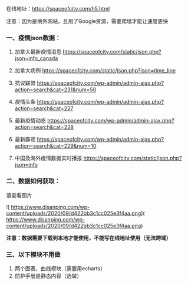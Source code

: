 在线地址：https://spaceofcity.com/h5.html

注意：因为是境外网站，且用了Google资源，需要爬墙才能让速度更快

### 一、疫情json数据：

1. 加拿大最新疫情消息
https://spaceofcity.com/static/json.php?json=info_canada

2. 加拿大病例
https://spaceofcity.com/static/json.php?json=time_line

3. 抗议联盟
https://spaceofcity.com/wp-admin/admin-ajax.php?action=search&cat=231&num=50

4. 疫情头条
https://spaceofcity.com/wp-admin/admin-ajax.php?action=search&cat=227

5. 最新疫情动态
https://spaceofcity.com/wp-admin/admin-ajax.php?action=search&cat=228

6. 最新辟谣
https://spaceofcity.com/wp-admin/admin-ajax.php?action=search&cat=229&num=10

7. 中国及海外疫情数据实时播报
https://spaceofcity.com/static/json.php?json=info

### 二、数据如何获取：
请查看图片

![
https://www.disanping.com/wp-content/uploads/2020/09/d422bb3c1cc025e3f4aa.png](
https://www.disanping.com/wp-content/uploads/2020/09/d422bb3c1cc025e3f4aa.png)

**注意：数据需要下载到本地才能使用，不能写在线地址使用（无法跨域）**

### 三、以下模块不用做

1. 两个图表、曲线模块（需要用echarts）
2. 防护手册是静态内容（选做）



